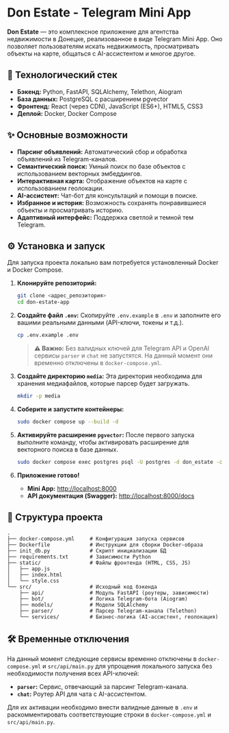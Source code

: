 # Don Estate - Telegram Mini App

**Don Estate** — это комплексное приложение для агентства недвижимости в Донецке, реализованное в виде Telegram Mini App. Оно позволяет пользователям искать недвижимость, просматривать объекты на карте, общаться с AI-ассистентом и многое другое.

## 🚀 Технологический стек

-   **Бэкенд:** Python, FastAPI, SQLAlchemy, Telethon, Aiogram
-   **База данных:** PostgreSQL с расширением pgvector
-   **Фронтенд:** React (через CDN), JavaScript (ES6+), HTML5, CSS3
-   **Деплой:** Docker, Docker Compose

## ✨ Основные возможности

-   **Парсинг объявлений:** Автоматический сбор и обработка объявлений из Telegram-каналов.
-   **Семантический поиск:** Умный поиск по базе объектов с использованием векторных эмбеддингов.
-   **Интерактивная карта:** Отображение объектов на карте с использованием геолокации.
-   **AI-ассистент:** Чат-бот для консультаций и помощи в поиске.
-   **Избранное и история:** Возможность сохранять понравившиеся объекты и просматривать историю.
-   **Адаптивный интерфейс:** Поддержка светлой и темной тем Telegram.

## ⚙️ Установка и запуск

Для запуска проекта локально вам потребуется установленный Docker и Docker Compose.

1.  **Клонируйте репозиторий:**
    ```bash
    git clone <адрес_репозитория>
    cd don-estate-app
    ```

2.  **Создайте файл `.env`:**
    Скопируйте `.env.example` в `.env` и заполните его вашими реальными данными (API-ключи, токены и т.д.).
    ```bash
    cp .env.example .env
    ```
    > **⚠️ Важно:** Без валидных ключей для Telegram API и OpenAI сервисы `parser` и `chat` не запустятся. На данный момент они временно отключены в `docker-compose.yml`.

3.  **Создайте директорию `media`:**
    Эта директория необходима для хранения медиафайлов, которые парсер будет загружать.
    ```bash
    mkdir -p media
    ```

4.  **Соберите и запустите контейнеры:**
    ```bash
    sudo docker compose up --build -d
    ```

5.  **Активируйте расширение `pgvector`:**
    После первого запуска выполните команду, чтобы активировать расширение для векторного поиска в базе данных.
    ```bash
    sudo docker compose exec postgres psql -U postgres -d don_estate -c "CREATE EXTENSION IF NOT EXISTS vector;"
    ```

6.  **Приложение готово!**
    -   **Mini App:** [http://localhost:8000](http://localhost:8000)
    -   **API документация (Swagger):** [http://localhost:8000/docs](http://localhost:8000/docs)

## 📁 Структура проекта

```
.
├── docker-compose.yml     # Конфигурация запуска сервисов
├── Dockerfile             # Инструкции для сборки Docker-образа
├── init_db.py             # Скрипт инициализации БД
├── requirements.txt       # Зависимости Python
├── static/                # Файлы фронтенда (HTML, CSS, JS)
│   ├── app.js
│   ├── index.html
│   └── style.css
└── src/                   # Исходный код бэкенда
    ├── api/               # Модуль FastAPI (роутеры, зависимости)
    ├── bot/               # Логика Telegram-бота (Aiogram)
    ├── models/            # Модели SQLAlchemy
    ├── parser/            # Парсер Telegram-канала (Telethon)
    └── services/          # Бизнес-логика (AI-ассистент, геолокация)
```

## 🛠 Временные отключения

На данный момент следующие сервисы временно отключены в `docker-compose.yml` и `src/api/main.py` для упрощения локального запуска без необходимости получения всех API-ключей:

-   **`parser`:** Сервис, отвечающий за парсинг Telegram-канала.
-   **`chat`:** Роутер API для чата с AI-ассистентом.

Для их активации необходимо внести валидные данные в `.env` и раскомментировать соответствующие строки в `docker-compose.yml` и `src/api/main.py`.
